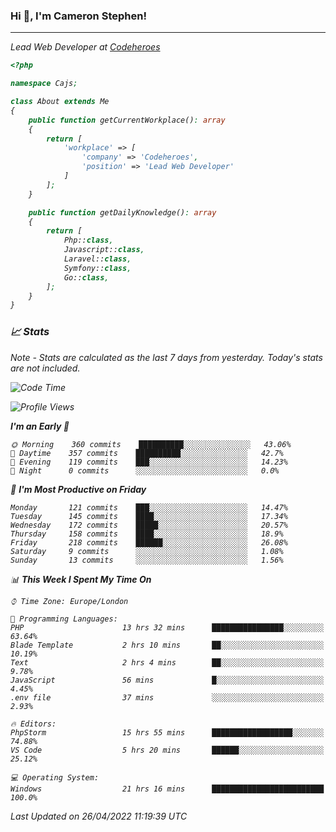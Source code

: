 ### Hi 👋, I'm Cameron Stephen!
<hr>
<p><em>Lead Web Developer at <a href="https://codeheroes.co.uk">Codeheroes</a></p>


```php
<?php

namespace Cajs;

class About extends Me
{
    public function getCurrentWorkplace(): array
    {
        return [
            'workplace' => [
                'company' => 'Codeheroes',
                'position' => 'Lead Web Developer'
            ]
        ];
    }

    public function getDailyKnowledge(): array
    {
        return [
            Php::class,
            Javascript::class,
            Laravel::class,
            Symfony::class,
            Go::class,
        ];
    }
}
```

### 📈 Stats
<p><em>Note - Stats are calculated as the last 7 days from yesterday. Today's stats are not included.</em></p>


<!--START_SECTION:waka-->
![Code Time](http://img.shields.io/badge/Code%20Time-2%2C810%20hrs%2015%20mins-blue)

![Profile Views](http://img.shields.io/badge/Profile%20Views-0-blue)

**I'm an Early 🐤** 

```text
🌞 Morning    360 commits    ██████████░░░░░░░░░░░░░░░   43.06% 
🌆 Daytime    357 commits    ██████████░░░░░░░░░░░░░░░   42.7% 
🌃 Evening    119 commits    ███░░░░░░░░░░░░░░░░░░░░░░   14.23% 
🌙 Night      0 commits      ░░░░░░░░░░░░░░░░░░░░░░░░░   0.0%

```
📅 **I'm Most Productive on Friday** 

```text
Monday       121 commits    ███░░░░░░░░░░░░░░░░░░░░░░   14.47% 
Tuesday      145 commits    ████░░░░░░░░░░░░░░░░░░░░░   17.34% 
Wednesday    172 commits    █████░░░░░░░░░░░░░░░░░░░░   20.57% 
Thursday     158 commits    ████░░░░░░░░░░░░░░░░░░░░░   18.9% 
Friday       218 commits    ██████░░░░░░░░░░░░░░░░░░░   26.08% 
Saturday     9 commits      ░░░░░░░░░░░░░░░░░░░░░░░░░   1.08% 
Sunday       13 commits     ░░░░░░░░░░░░░░░░░░░░░░░░░   1.56%

```


📊 **This Week I Spent My Time On** 

```text
⌚︎ Time Zone: Europe/London

💬 Programming Languages: 
PHP                      13 hrs 32 mins      ████████████████░░░░░░░░░   63.64% 
Blade Template           2 hrs 10 mins       ██░░░░░░░░░░░░░░░░░░░░░░░   10.19% 
Text                     2 hrs 4 mins        ██░░░░░░░░░░░░░░░░░░░░░░░   9.78% 
JavaScript               56 mins             █░░░░░░░░░░░░░░░░░░░░░░░░   4.45% 
.env file                37 mins             ░░░░░░░░░░░░░░░░░░░░░░░░░   2.93%

🔥 Editors: 
PhpStorm                 15 hrs 55 mins      ██████████████████░░░░░░░   74.88% 
VS Code                  5 hrs 20 mins       ██████░░░░░░░░░░░░░░░░░░░   25.12%

💻 Operating System: 
Windows                  21 hrs 16 mins      █████████████████████████   100.0%

```


 Last Updated on 26/04/2022 11:19:39 UTC
<!--END_SECTION:waka-->
